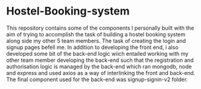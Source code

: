 # Hostel-Booking-system
This repository contains some of the components I personally built with the aim of trying to accomplish the task of building a hostel booking system along side my other 5 team members.
The task of creating the login and signup pages befell me. In addition to developing the front end, i also developed some bit of the back-end logic wiich entailed working with my other team member developing the back-end such that the registration and authorisation logic is managed by the back-end which ran mongodb, node and express and used axios as a way of interlinking the front and back-end.
The final component used for the back-end was  signup-signin-v2 folder.



